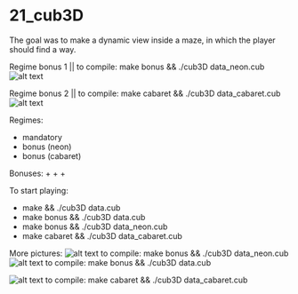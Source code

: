 # 21_cub3D

The goal was to make a dynamic view inside a maze, in which the player should find a way.




Regime bonus 1 || to compile: make bonus && ./cub3D data_neon.cub
![alt text](https://raw.githubusercontent.com/Olkanaut/21_cub3D/master/rendered_scenes/neon1.png?token=AJK7TEW7UQQMJ2O7LE4TM3C7OYDWA)

Regime bonus 2 || to compile: make cabaret && ./cub3D data_cabaret.cub
![alt text](https://raw.githubusercontent.com/Olkanaut/21_cub3D/master/rendered_scenes/fire1.png?token=AJK7TESPN5X5C2L5O352ZUC7OYD7O)

Regimes:
- mandatory
- bonus (neon)
- bonus (cabaret)



Bonuses:
+
+
+


To start playing:
- make && ./cub3D data.cub
- make bonus && ./cub3D data.cub
- make bonus && ./cub3D data_neon.cub
- make cabaret && ./cub3D data_cabaret.cub


More pictures:
![alt text](https://raw.githubusercontent.com/Olkanaut/21_cub3D/master/rendered_scenes/neon2.png?token=AJK7TEXD554O4O445ZAZL4C7OYD2S)
to compile: make bonus && ./cub3D data_neon.cub
![alt text](https://raw.githubusercontent.com/Olkanaut/21_cub3D/master/rendered_scenes/ghost1.png?token=AJK7TET7XVTNNNJDCNE3HDS7OYD5C)
to compile: make bonus && ./cub3D data.cub

![alt text](https://raw.githubusercontent.com/Olkanaut/21_cub3D/master/rendered_scenes/fire2.png?token=AJK7TEQE4R4KNURFSIZMY6K7OYEAU)
to compile: make cabaret && ./cub3D data_cabaret.cub
